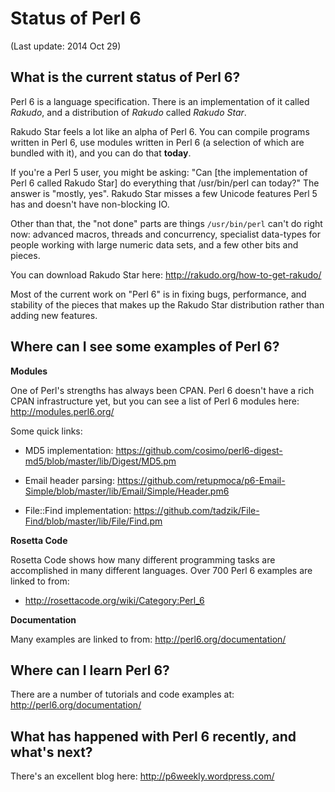 Status of Perl 6
================

(Last update: 2014 Oct 29)

What is the current status of Perl 6?
-------------------------------------

Perl 6 is a language specification. There is an implementation of it called _Rakudo_,
and a distribution of _Rakudo_ called _Rakudo Star_.

Rakudo Star feels a lot like an alpha of Perl 6. You can compile programs written
in Perl 6, use modules written in Perl 6 (a selection of which are bundled with it),
and you can do that __today__.

If you're a Perl 5 user, you might be asking: "Can [the implementation of Perl 6 called
Rakudo Star] do everything that /usr/bin/perl can today?" The answer is "mostly, yes".
Rakudo Star misses a few Unicode features Perl 5 has and doesn't have non-blocking IO.

Other than that, the "not done" parts are things `/usr/bin/perl` can't do right now:
advanced macros, threads and concurrency, specialist data-types for people working with
large numeric data sets, and a few other bits and pieces.

You can download Rakudo Star here: http://rakudo.org/how-to-get-rakudo/

Most of the current work on "Perl 6" is in fixing bugs, performance, and stability of
the pieces that makes up the Rakudo Star distribution rather than adding new features.

Where can I see some examples of Perl 6?
----------------------------------------

__Modules__

One of Perl's strengths has always been CPAN. Perl 6 doesn't have a rich CPAN
infrastructure yet, but you can see a list of Perl 6 modules here: http://modules.perl6.org/

Some quick links:

  * MD5 implementation: https://github.com/cosimo/perl6-digest-md5/blob/master/lib/Digest/MD5.pm

  * Email header parsing: https://github.com/retupmoca/p6-Email-Simple/blob/master/lib/Email/Simple/Header.pm6

  * File::Find implementation: https://github.com/tadzik/File-Find/blob/master/lib/File/Find.pm

__Rosetta Code__

Rosetta Code shows how many different programming tasks are accomplished in many different
languages. Over 700 Perl 6 examples are linked to from:

  * http://rosettacode.org/wiki/Category:Perl_6

__Documentation__

Many examples are linked to from: http://perl6.org/documentation/

Where can I learn Perl 6?
-------------------------

There are a number of tutorials and code examples at: http://perl6.org/documentation/

What has happened with Perl 6 recently, and what's next?
--------------------------------------------------------

There's an excellent blog here: http://p6weekly.wordpress.com/
